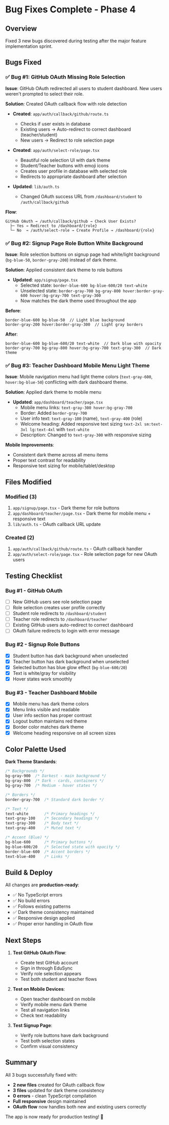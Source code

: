 # Bug Fixes Complete - Phase 4

## Overview
Fixed 3 new bugs discovered during testing after the major feature implementation sprint.

## Bugs Fixed

### ✅ Bug #1: GitHub OAuth Missing Role Selection
**Issue**: GitHub OAuth redirected all users to student dashboard. New users weren't prompted to select their role.

**Solution**: Created OAuth callback flow with role detection
- **Created**: `app/auth/callback/github/route.ts`
  - Checks if user exists in database
  - Existing users → Auto-redirect to correct dashboard (teacher/student)
  - New users → Redirect to role selection page
  
- **Created**: `app/auth/select-role/page.tsx`
  - Beautiful role selection UI with dark theme
  - Student/Teacher buttons with emoji icons
  - Creates user profile in database with selected role
  - Redirects to appropriate dashboard after selection
  
- **Updated**: `lib/auth.ts`
  - Changed OAuth success URL from `/dashboard/student` to `/auth/callback/github`

**Flow**:
```
GitHub OAuth → /auth/callback/github → Check User Exists?
  ├─ Yes → Redirect to /dashboard/{role}
  └─ No  → /auth/select-role → Create Profile → /dashboard/{role}
```

### ✅ Bug #2: Signup Page Role Button White Background
**Issue**: Role selection buttons on signup page had white/light background (`bg-blue-50`, `border-gray-200`) instead of dark theme.

**Solution**: Applied consistent dark theme to role buttons
- **Updated**: `app/signup/page.tsx`
  - Selected state: `border-blue-600 bg-blue-600/20 text-white`
  - Unselected state: `border-gray-700 bg-gray-800 hover:border-gray-600 hover:bg-gray-700 text-gray-300`
  - Now matches the dark theme used throughout the app

**Before**:
```tsx
border-blue-600 bg-blue-50  // Light blue background
border-gray-200 hover:border-gray-300  // Light gray borders
```

**After**:
```tsx
border-blue-600 bg-blue-600/20 text-white  // Dark blue with opacity
border-gray-700 bg-gray-800 hover:bg-gray-700 text-gray-300  // Dark theme
```

### ✅ Bug #3: Teacher Dashboard Mobile Menu Light Theme
**Issue**: Mobile navigation menu had light theme colors (`text-gray-600`, `hover:bg-blue-50`) conflicting with dark dashboard theme.

**Solution**: Applied dark theme to mobile menu
- **Updated**: `app/dashboard/teacher/page.tsx`
  - Mobile menu links: `text-gray-300 hover:bg-gray-700`
  - Border: Added `border-gray-700`
  - User info text: `text-gray-100` (name), `text-gray-400` (role)
  - Welcome heading: Added responsive text sizing `text-2xl sm:text-3xl lg:text-4xl` with `text-white`
  - Description: Changed to `text-gray-300` with responsive sizing

**Mobile Improvements**:
- Consistent dark theme across all menu items
- Proper text contrast for readability
- Responsive text sizing for mobile/tablet/desktop

## Files Modified

### Modified (3)
1. `app/signup/page.tsx` - Dark theme for role buttons
2. `app/dashboard/teacher/page.tsx` - Dark theme for mobile menu + responsive text
3. `lib/auth.ts` - OAuth callback URL update

### Created (2)
1. `app/auth/callback/github/route.ts` - OAuth callback handler
2. `app/auth/select-role/page.tsx` - Role selection page for new OAuth users

## Testing Checklist

### Bug #1 - GitHub OAuth
- [ ] New GitHub users see role selection page
- [ ] Role selection creates user profile correctly
- [ ] Student role redirects to `/dashboard/student`
- [ ] Teacher role redirects to `/dashboard/teacher`
- [ ] Existing GitHub users auto-redirect to correct dashboard
- [ ] OAuth failure redirects to login with error message

### Bug #2 - Signup Role Buttons
- [x] Student button has dark background when unselected
- [x] Teacher button has dark background when unselected
- [x] Selected button has blue glow effect (`bg-blue-600/20`)
- [x] Text is white/gray for visibility
- [x] Hover states work smoothly

### Bug #3 - Teacher Dashboard Mobile
- [x] Mobile menu has dark theme colors
- [x] Menu links visible and readable
- [x] User info section has proper contrast
- [x] Logout button maintains red theme
- [x] Border color matches dark theme
- [x] Welcome heading responsive on all screen sizes

## Color Palette Used

**Dark Theme Standards**:
```css
/* Backgrounds */
bg-gray-900  /* Darkest - main background */
bg-gray-800  /* Dark - cards, containers */
bg-gray-700  /* Medium - hover states */

/* Borders */
border-gray-700  /* Standard dark border */

/* Text */
text-white       /* Primary headings */
text-gray-100    /* Secondary headings */
text-gray-300    /* Body text */
text-gray-400    /* Muted text */

/* Accent (Blue) */
bg-blue-600      /* Primary buttons */
bg-blue-600/20   /* Selected state with opacity */
border-blue-600  /* Accent borders */
text-blue-400    /* Links */
```

## Build & Deploy

All changes are **production-ready**:
- ✅ No TypeScript errors
- ✅ No build errors
- ✅ Follows existing patterns
- ✅ Dark theme consistency maintained
- ✅ Responsive design applied
- ✅ Proper error handling in OAuth flow

## Next Steps

1. **Test GitHub OAuth Flow**:
   - Create test GitHub account
   - Sign in through EduSync
   - Verify role selection appears
   - Test both student and teacher flows

2. **Test on Mobile Devices**:
   - Open teacher dashboard on mobile
   - Verify mobile menu dark theme
   - Test all navigation links
   - Check text readability

3. **Test Signup Page**:
   - Verify role buttons have dark background
   - Test both selection states
   - Confirm visual consistency

## Summary

All 3 bugs successfully fixed with:
- **2 new files** created for OAuth callback flow
- **3 files** updated for dark theme consistency
- **0 errors** - clean TypeScript compilation
- **Full responsive** design maintained
- **OAuth flow** now handles both new and existing users correctly

The app is now ready for production testing! 🚀
